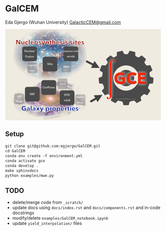 # GalCEM

Eda Gjergo (Wuhan University) <GalacticCEM@gmail.com>

![GalCEM flowchart](/docs/figs/GalCEMdiagram.jpg "GalCEM flowchart")

## Setup

```
git clone git@github.com:egjergo/GalCEM.git
cd GalCEM
conda env create -f environment.yml
conda activate gce
conda develop .
make sphinxdocs
python examples/mwe.py
```

## TODO

- delete/merge code from `_scratch/`
- update docs using `docs/index.rst` and `docs/components.rst` and in-code docstrings
- modify/delete `examples/GalCEM_notebook.ipynb`
- update `yield_interpolation/` files

